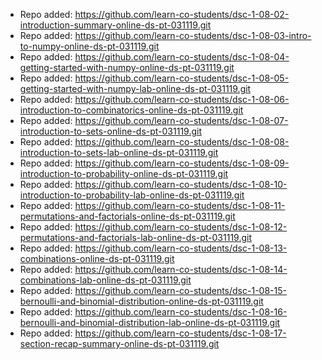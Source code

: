 
- Repo added: https://github.com/learn-co-students/dsc-1-08-02-introduction-summary-online-ds-pt-031119.git
- Repo added: https://github.com/learn-co-students/dsc-1-08-03-intro-to-numpy-online-ds-pt-031119.git
- Repo added: https://github.com/learn-co-students/dsc-1-08-04-getting-started-with-numpy-online-ds-pt-031119.git
- Repo added: https://github.com/learn-co-students/dsc-1-08-05-getting-started-with-numpy-lab-online-ds-pt-031119.git
- Repo added: https://github.com/learn-co-students/dsc-1-08-06-introduction-to-combinatorics-online-ds-pt-031119.git
- Repo added: https://github.com/learn-co-students/dsc-1-08-07-introduction-to-sets-online-ds-pt-031119.git
- Repo added: https://github.com/learn-co-students/dsc-1-08-08-introduction-to-sets-lab-online-ds-pt-031119.git
- Repo added: https://github.com/learn-co-students/dsc-1-08-09-introduction-to-probability-online-ds-pt-031119.git
- Repo added: https://github.com/learn-co-students/dsc-1-08-10-introduction-to-probability-lab-online-ds-pt-031119.git
- Repo added: https://github.com/learn-co-students/dsc-1-08-11-permutations-and-factorials-online-ds-pt-031119.git
- Repo added: https://github.com/learn-co-students/dsc-1-08-12-permutations-and-factorials-lab-online-ds-pt-031119.git
- Repo added: https://github.com/learn-co-students/dsc-1-08-13-combinations-online-ds-pt-031119.git
- Repo added: https://github.com/learn-co-students/dsc-1-08-14-combinations-lab-online-ds-pt-031119.git
- Repo added: https://github.com/learn-co-students/dsc-1-08-15-bernoulli-and-binomial-distribution-online-ds-pt-031119.git
- Repo added: https://github.com/learn-co-students/dsc-1-08-16-bernoulli-and-binomial-distribution-lab-online-ds-pt-031119.git
- Repo added: https://github.com/learn-co-students/dsc-1-08-17-section-recap-summary-online-ds-pt-031119.git
